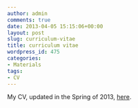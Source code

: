 ```yaml
---
author: admin
comments: true
date: 2013-04-05 15:15:06+00:00
layout: post
slug: curriculum-vitae
title: curriculum vitae
wordpress_id: 475
categories:
- Materials
tags:
- CV
---
```


My CV, updated in the Spring of 2013, [here](https://docs.google.com/file/d/0B4OAOue0b3VMMnpoM28zN0pmd1E/edit?usp=sharing).
